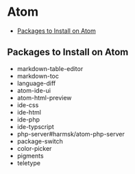# Atom
* [Packages to Install on Atom](atom.md#packages-to-install-on-atom)

## Packages to Install on Atom
* markdown-table-editor
* markdown-toc
* language-diff
* atom-ide-ui
* atom-html-preview
* ide-css
* ide-html
* ide-php
* ide-typscript
* php-server#harmsk/atom-php-server
* package-switch
* color-picker
* pigments
* teletype

